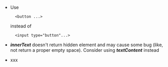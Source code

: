 - Use        
        
        <button ...> 
        
    instead of     
    
        <input type="button"...>
- ***innerText*** doesn't return hidden element and may cause some bug (like, not return a proper empty space). Consider using  ***textContent*** instead
- xxx

